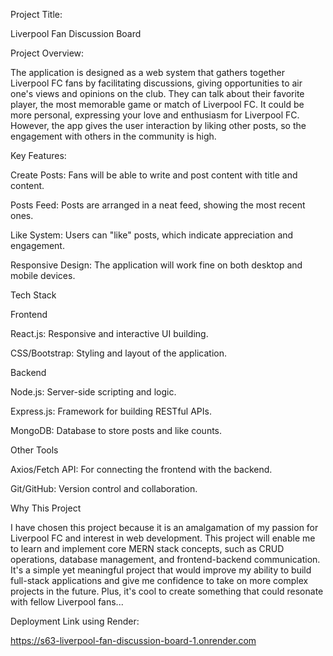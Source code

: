 Project Title:

Liverpool Fan Discussion Board


Project Overview:

The application is designed as a web system that gathers together Liverpool FC fans by facilitating discussions, giving opportunities to air one's views and opinions on the club. They can talk about their favorite player, the most memorable game or match of Liverpool FC. It could be more personal, expressing your love and enthusiasm for Liverpool FC. However, the app gives the user interaction by liking other posts, so the engagement with others in the community is high.


Key Features:

Create Posts: Fans will be able to write and post content with title and content.

Posts Feed: Posts are arranged in a neat feed, showing the most recent ones.

Like System: Users can "like" posts, which indicate appreciation and engagement.

Responsive Design: The application will work fine on both desktop and mobile devices.


Tech Stack

Frontend

React.js: Responsive and interactive UI building.

CSS/Bootstrap: Styling and layout of the application.

Backend

Node.js: Server-side scripting and logic.

Express.js: Framework for building RESTful APIs.

MongoDB: Database to store posts and like counts.

Other Tools

Axios/Fetch API: For connecting the frontend with the backend.

Git/GitHub: Version control and collaboration.


Why This Project

I have chosen this project because it is an amalgamation of my passion for Liverpool FC and interest in web development. This project will enable me to learn and implement core MERN stack concepts, such as CRUD operations, database management, and frontend-backend communication. It's a simple yet meaningful project that would improve my ability to build full-stack applications and give me confidence to take on more complex projects in the future. Plus, it's cool to create something that could resonate with fellow Liverpool fans...


Deployment Link using Render: 

https://s63-liverpool-fan-discussion-board-1.onrender.com